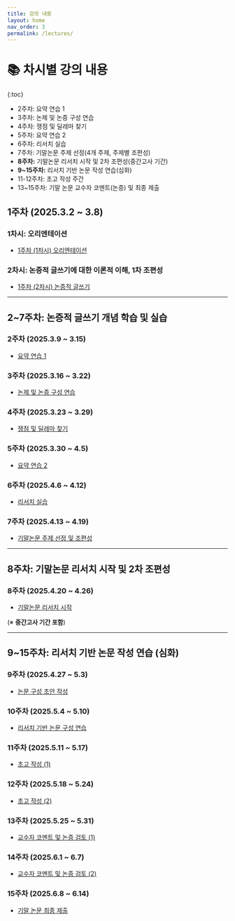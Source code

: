 ```yaml
---
title: 강의 내용
layout: home
nav_order: 3
permalink: /lectures/
---
```



# 📚 차시별 강의 내용

{:toc}

- 2주차: 요약 연습 1 
- 3주차: 논제 및 논증 구성 연습
- 4주차: 쟁점 및 딜레마 찾기
- 5주차: 요약 연습 2
- 6주차: 리서치 실습
- 7주차: 기말논문 주제 선정(4개 주제, 주제별 조편성)
- **8주차:** 기말논문 리서치 시작 및 2차 조편성(중간고사 기간)
- **9~15주차:** 리서치 기반 논문 작성 연습(심화)
- 11-12주차: 초고 작성 주간
- 13~15주차: 기말 논문 교수자 코멘트(논증) 및 최종 제출



## **1주차 (2025.3.2 ~ 3.8)**

### **1차시: 오리엔테이션**

- [1주차 (1차시) 오리엔테이션](week1-1)

### **2차시: 논증적 글쓰기에 대한 이론적 이해, 1차 조편성**

- [1주차 (2차시) 논증적 글쓰기](week1-2)

---

## **2~7주차: 논증적 글쓰기 개념 학습 및 실습**

### **2주차 (2025.3.9 ~ 3.15)**
- [요약 연습 1](lectures/week2.md)

### **3주차 (2025.3.16 ~ 3.22)**
- [논제 및 논증 구성 연습](lectures/week3.md)

### **4주차 (2025.3.23 ~ 3.29)**
- [쟁점 및 딜레마 찾기](lectures/week4.md)

### **5주차 (2025.3.30 ~ 4.5)**
- [요약 연습 2](lectures/week5.md)

### **6주차 (2025.4.6 ~ 4.12)**
- [리서치 실습](lectures/week6.md)

### **7주차 (2025.4.13 ~ 4.19)**
- [기말논문 주제 선정 및 조편성](lectures/week7.md)

---

## **8주차: 기말논문 리서치 시작 및 2차 조편성**
### **8주차 (2025.4.20 ~ 4.26)**
- [기말논문 리서치 시작](lectures/week8.md)

(※ **중간고사 기간 포함**)

---

## **9~15주차: 리서치 기반 논문 작성 연습 (심화)**

### **9주차 (2025.4.27 ~ 5.3)**
- [논문 구성 초안 작성](lectures/week9.md)

### **10주차 (2025.5.4 ~ 5.10)**
- [리서치 기반 논문 구성 연습](lectures/week10.md)

### **11주차 (2025.5.11 ~ 5.17)**
- [초고 작성 (1)](lectures/week11.md)

### **12주차 (2025.5.18 ~ 5.24)**
- [초고 작성 (2)](lectures/week12.md)

### **13주차 (2025.5.25 ~ 5.31)**
- [교수자 코멘트 및 논증 검토 (1)](lectures/week13.md)

### **14주차 (2025.6.1 ~ 6.7)**
- [교수자 코멘트 및 논증 검토 (2)](lectures/week14.md)

### **15주차 (2025.6.8 ~ 6.14)**
- [기말 논문 최종 제출](lectures/week15.md)

